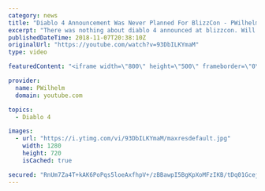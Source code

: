 ```yaml
---
category: news
title: "Diablo 4 Announcement Was Never Planned For BlizzCon - PWilhelm"
excerpt: "There was nothing about diablo 4 announced at blizzcon. Will we ever get it? Or will we go to the mobile version Diablo immortal? Thank you for watching."
publishedDateTime: 2018-11-07T20:38:10Z
originalUrl: "https://youtube.com/watch?v=93DbILKYmaM"
type: video

featuredContent: "<iframe width=\"800\" height=\"500\" frameborder=\"0\" src=\"https://www.youtube.com/embed/93DbILKYmaM\" allow=\"accelerometer; autoplay; encrypted-media; gyroscope; picture-in-picture\" allowfullscreen></iframe>"

provider:
  name: PWilhelm
  domain: youtube.com

topics:
  - Diablo 4

images:
  - url: "https://i.ytimg.com/vi/93DbILKYmaM/maxresdefault.jpg"
    width: 1280
    height: 720
    isCached: true

secured: "RnUm7Za4T+kAK6PoPqs5loeAxfhpV+/zBBawpI5BgKpXoMFzIKB/tDq01GcejnrdbiGb/tCYkAJYzRJFxBiMgwz9oF6vXHcGAeYouQHCxiTPwdkmzMiuvowR72bVkFglZz0B2uI56bZ5+qNPY1PzaVXmv7UzJ7cllwnnbZcfZNi/1rJYm0iWlw2CxDYWxUfVHySbXGbq9ad0WtbHXUp9P9zwIrrvtq7KOMJO8qKYz2uuvPw6XoOlxsdFNe68gkun8cMVHZw4vOpTQTnarlQ7WfEiBQGIz614qr6baetmsiQmyNbAbKry349hn4faqzd/4RdQFC3BjQe5Vu7BSmkmuuHXSZRoXOBgrIGpwklfpGLK/2dH9CJDcnvn71F/H2k/s5Pwxvl9DBvflgiNxTaq/qTL9nPDnHNXAfeXDW+khZUlm4BF/86rfnv+wwpewWKL;JjTfeKZopwPuALCbnHj/cQ=="
---
```


